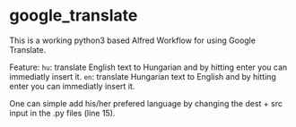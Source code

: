 # google_translate

This is a working python3 based Alfred Workflow for using Google Translate.

Feature:
`hu`: translate English text to Hungarian and by hitting enter you can immediatly insert it.
`en`: translate Hungarian text to English and by hitting enter you can immediatly insert it.

One can simple add his/her prefered language by changing the dest + src input in the .py files (line 15).
